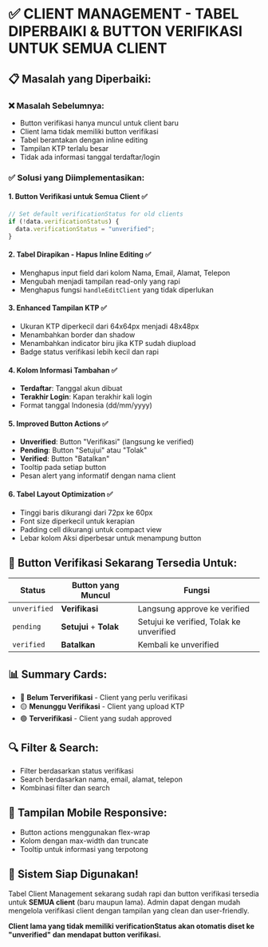 # ✅ CLIENT MANAGEMENT - TABEL DIPERBAIKI & BUTTON VERIFIKASI UNTUK SEMUA CLIENT

## 📋 **Masalah yang Diperbaiki:**

### ❌ **Masalah Sebelumnya:**
- Button verifikasi hanya muncul untuk client baru
- Client lama tidak memiliki button verifikasi
- Tabel berantakan dengan inline editing
- Tampilan KTP terlalu besar
- Tidak ada informasi tanggal terdaftar/login

### ✅ **Solusi yang Diimplementasikan:**

#### 1. **Button Verifikasi untuk Semua Client** ✅
```javascript
// Set default verificationStatus for old clients
if (!data.verificationStatus) {
  data.verificationStatus = "unverified";
}
```

#### 2. **Tabel Dirapikan - Hapus Inline Editing** ✅
- Menghapus input field dari kolom Nama, Email, Alamat, Telepon
- Mengubah menjadi tampilan read-only yang rapi
- Menghapus fungsi `handleEditClient` yang tidak diperlukan

#### 3. **Enhanced Tampilan KTP** ✅
- Ukuran KTP diperkecil dari 64x64px menjadi 48x48px
- Menambahkan border dan shadow
- Menambahkan indicator biru jika KTP sudah diupload
- Badge status verifikasi lebih kecil dan rapi

#### 4. **Kolom Informasi Tambahan** ✅
- **Terdaftar**: Tanggal akun dibuat
- **Terakhir Login**: Kapan terakhir kali login
- Format tanggal Indonesia (dd/mm/yyyy)

#### 5. **Improved Button Actions** ✅
- **Unverified**: Button "Verifikasi" (langsung ke verified)
- **Pending**: Button "Setujui" atau "Tolak"
- **Verified**: Button "Batalkan"
- Tooltip pada setiap button
- Pesan alert yang informatif dengan nama client

#### 6. **Tabel Layout Optimization** ✅
- Tinggi baris dikurangi dari 72px ke 60px
- Font size diperkecil untuk kerapian
- Padding cell dikurangi untuk compact view
- Lebar kolom Aksi diperbesar untuk menampung button

## 🎯 **Button Verifikasi Sekarang Tersedia Untuk:**

| Status | Button yang Muncul | Fungsi |
|--------|-------------------|---------|
| `unverified` | **Verifikasi** | Langsung approve ke verified |
| `pending` | **Setujui** + **Tolak** | Setujui ke verified, Tolak ke unverified |
| `verified` | **Batalkan** | Kembali ke unverified |

## 📊 **Summary Cards:**
- 🔴 **Belum Terverifikasi** - Client yang perlu verifikasi
- 🟡 **Menunggu Verifikasi** - Client yang upload KTP
- 🟢 **Terverifikasi** - Client yang sudah approved

## 🔍 **Filter & Search:**
- Filter berdasarkan status verifikasi
- Search berdasarkan nama, email, alamat, telepon
- Kombinasi filter dan search

## 📱 **Tampilan Mobile Responsive:**
- Button actions menggunakan flex-wrap
- Kolom dengan max-width dan truncate
- Tooltip untuk informasi yang terpotong

## 🚀 **Sistem Siap Digunakan!**

Tabel Client Management sekarang sudah rapi dan button verifikasi tersedia untuk **SEMUA client** (baru maupun lama). Admin dapat dengan mudah mengelola verifikasi client dengan tampilan yang clean dan user-friendly.

**Client lama yang tidak memiliki verificationStatus akan otomatis diset ke "unverified" dan mendapat button verifikasi.**
